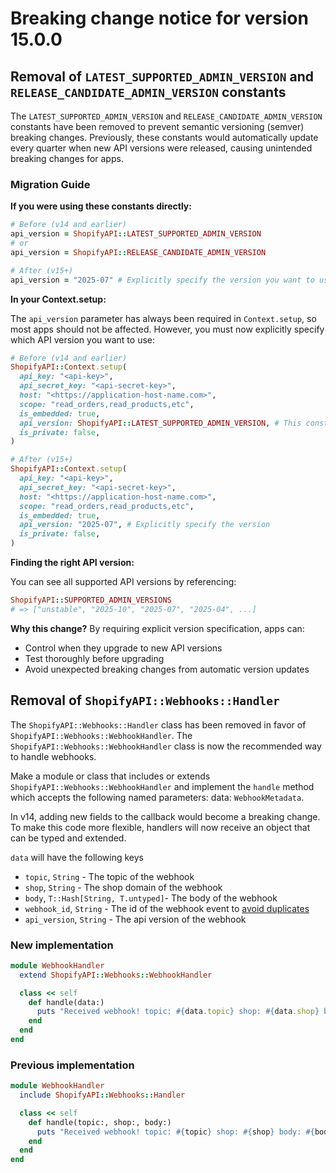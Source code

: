 # Breaking change notice for version 15.0.0

## Removal of `LATEST_SUPPORTED_ADMIN_VERSION` and `RELEASE_CANDIDATE_ADMIN_VERSION` constants

The `LATEST_SUPPORTED_ADMIN_VERSION` and `RELEASE_CANDIDATE_ADMIN_VERSION` constants have been removed to prevent semantic versioning (semver) breaking changes. Previously, these constants would automatically update every quarter when new API versions were released, causing unintended breaking changes for apps.

### Migration Guide

**If you were using these constants directly:**

```ruby
# Before (v14 and earlier)
api_version = ShopifyAPI::LATEST_SUPPORTED_ADMIN_VERSION
# or
api_version = ShopifyAPI::RELEASE_CANDIDATE_ADMIN_VERSION

# After (v15+)
api_version = "2025-07" # Explicitly specify the version you want to use
```

**In your Context.setup:**

The `api_version` parameter has always been required in `Context.setup`, so most apps should not be affected. However, you must now explicitly specify which API version you want to use:

```ruby
# Before (v14 and earlier)
ShopifyAPI::Context.setup(
  api_key: "<api-key>",
  api_secret_key: "<api-secret-key>",
  host: "<https://application-host-name.com>",
  scope: "read_orders,read_products,etc",
  is_embedded: true,
  api_version: ShopifyAPI::LATEST_SUPPORTED_ADMIN_VERSION, # This constant no longer exists
  is_private: false,
)

# After (v15+)
ShopifyAPI::Context.setup(
  api_key: "<api-key>",
  api_secret_key: "<api-secret-key>",
  host: "<https://application-host-name.com>",
  scope: "read_orders,read_products,etc",
  is_embedded: true,
  api_version: "2025-07", # Explicitly specify the version
  is_private: false,
)
```

**Finding the right API version:**

You can see all supported API versions by referencing:
```ruby
ShopifyAPI::SUPPORTED_ADMIN_VERSIONS
# => ["unstable", "2025-10", "2025-07", "2025-04", ...]
```

**Why this change?**
 By requiring explicit version specification, apps can:
- Control when they upgrade to new API versions
- Test thoroughly before upgrading
- Avoid unexpected breaking changes from automatic version updates

## Removal of `ShopifyAPI::Webhooks::Handler`

The `ShopifyAPI::Webhooks::Handler` class has been removed in favor of `ShopifyAPI::Webhooks::WebhookHandler`. The `ShopifyAPI::Webhooks::WebhookHandler` class is now the recommended way to handle webhooks.

Make a module or class that includes or extends `ShopifyAPI::Webhooks::WebhookHandler` and implement the `handle` method which accepts the following named parameters: data: `WebhookMetadata`.

In v14, adding new fields to the callback would become a breaking change. To make this code more flexible, handlers will now receive an object that can be typed and extended.

`data` will have the following keys
- `topic`, `String` - The topic of the webhook
- `shop`, `String` - The shop domain of the webhook
- `body`, `T::Hash[String, T.untyped]`- The body of the webhook
- `webhook_id`, `String` - The id of the webhook event to [avoid duplicates](https://shopify.dev/docs/apps/webhooks/best-practices#ignore-duplicates)
- `api_version`, `String` - The api version of the webhook

### New implementation
```ruby
module WebhookHandler
  extend ShopifyAPI::Webhooks::WebhookHandler

  class << self
    def handle(data:)
      puts "Received webhook! topic: #{data.topic} shop: #{data.shop} body: #{data.body} webhook_id: #{data.webhook_id} api_version: #{data.api_version}"
    end
  end
end
```

### Previous implementation
```ruby
module WebhookHandler
  include ShopifyAPI::Webhooks::Handler

  class << self
    def handle(topic:, shop:, body:)
      puts "Received webhook! topic: #{topic} shop: #{shop} body: #{body}"
    end
  end
end
```

